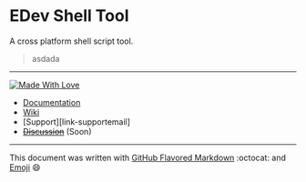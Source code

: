 # EDev Shell Tool

A cross platform shell script tool.

> asdada

---

[![Made With Love](https://img.shields.io/badge/made%20with-%3C3-red.svg)][link-teampage]

* [Documentation][link-projectwebpage]
* [Wiki][link-projectwiki]
* [Support][link-supportemail]
* [~~Discussion~~]() (Soon)

***

This document was written with [GitHub Flavored Markdown][1] :octocat: and [Emoji][2] :smile:

[link-projectwebpage]: https://enthdev.github.io/edevshelltool/
[link-projectwiki]: https://github.com/EnthDev/edevshelltool/wiki
[link-teamemail]: mailto:enthdev@outlook.com
[link-teampage]: https://github.com/EnthDev
[1]: https://guides.github.com/features/mastering-markdown/
[2]: http://www.webpagefx.com/tools/emoji-cheat-sheet/
